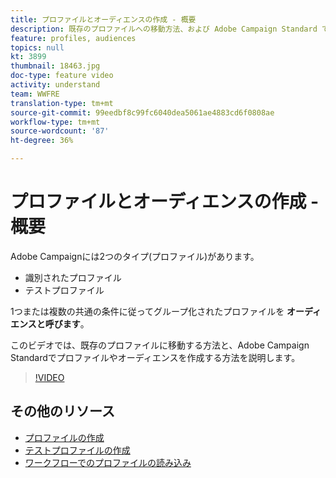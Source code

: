 ```yaml
---
title: プロファイルとオーディエンスの作成 - 概要
description: 既存のプロファイルへの移動方法、および Adobe Campaign Standard でプロファイルとオーディエンスを作成する方法について説明します。
feature: profiles, audiences
topics: null
kt: 3899
thumbnail: 18463.jpg
doc-type: feature video
activity: understand
team: WWFRE
translation-type: tm+mt
source-git-commit: 99eedbf8c99fc6040dea5061ae4883cd6f0808ae
workflow-type: tm+mt
source-wordcount: '87'
ht-degree: 36%

---
```



# プロファイルとオーディエンスの作成 - 概要

Adobe Campaignには2つのタイプ(プロファイル)があります。

* 識別されたプロファイル
* テストプロファイル

1つまたは複数の共通の条件に従ってグループ化されたプロファイルを **オーディエンスと呼びます**。

このビデオでは、既存のプロファイルに移動する方法と、Adobe Campaign Standardでプロファイルやオーディエンスを作成する方法を説明します。

>[!VIDEO](https://video.tv.adobe.com/v/18463/?quality=12)

## その他のリソース

* [プロファイルの作成](/help/profiles-and-audiences/creating-a-profile.md)
* [テストプロファイルの作成](/help/profiles-and-audiences/test-profiles.md)
* [ワークフローでのプロファイルの読み込み](/help/managing-processes-and-data/importing-profiles.md)
